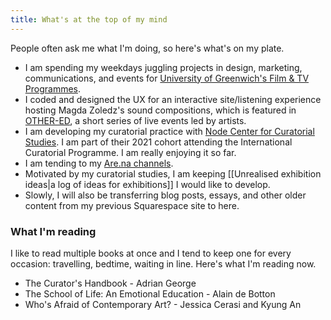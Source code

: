 ```yaml
---
title: What's at the top of my mind
---
```

People often ask me what I'm doing, so here's what's on my plate.

* I am spending my weekdays juggling projects in design, marketing, communications, and events for [University of Greenwich's Film & TV Programmes](https://www.gre.ac.uk/subjects/media-arts).
* I coded and designed the UX for an interactive site/listening experience hosting Magda Zoledz's sound compositions, which is featured in [OTHER-ED](https://drive.google.com/file/d/1SWOHBzEUf6t3G0ehsl_wDKW9mYH2OryD/view?usp=sharing), a short series of live events led by artists.
* I am developing my curatorial practice with [Node Center for Curatorial Studies](https://nodecenter.net/). I am part of their 2021 cohort attending the International Curatorial Programme. I am really enjoying it so far.
* I am tending to my [Are.na channels](https://www.are.na/francesco-imola-2o2ng4qooxm/).
* Motivated by my curatorial studies, I am keeping [[Unrealised exhibition ideas|a log of ideas for exhibitions]] I would like to develop.
* Slowly, I will also be transferring blog posts, essays, and other older content from my previous Squarespace site to here.

### What I'm reading

I like to read multiple books at once and I tend to keep one for every occasion: travelling, bedtime, waiting in line. Here's what I'm reading now.

* The Curator's Handbook - Adrian George
* The School of Life: An Emotional Education - Alain de Botton
* Who's Afraid of Contemporary Art? - Jessica Cerasi and Kyung An